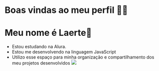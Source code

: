 # Boas vindas ao meu perfil 💙💙
# Meu nome é Laerte🤠

- Estou estudando na Alura.
- Estou me desenvolvendo na linguagem JavaScript
- Utilizo esse espaço para minha organização e compartilhamento dos meu projetos desenvolvidos
  ![](https://media.tenor.com/UGvbZe4oy44AAAAi/cat-cowboy.gif)

